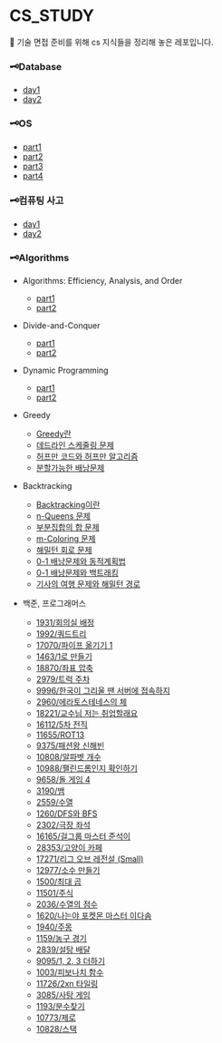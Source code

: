 # CS_STUDY

📌 기술 면접 준비를 위해 cs 지식들을 정리해 놓은 레포입니다.

### 🗝Database
- [day1](./데이타베이스/day1.md)
- [day2](./데이타베이스/day2.md)

### 🗝OS
- [part1](./운영체제/day1.md)
- [part2](./운영체제/day2.md)
- [part3](./운영체제/day3_2.md)
- [part4](./운영체제/day3.md)

### 🗝컴퓨팅 사고
- [day1](./컴퓨팅사고/day1.md)
- [day2](./컴퓨팅사고/day2.md)

### 🗝Algorithms

- Algorithms: Efficiency, Analysis, and Order
    - [part1](./algorithms.md)
    - [part2](./algorithms2.md)
- Divide-and-Conquer
    - [part1](./DivideAndConquer1.md)
    - [part2](./DivideAndConquer2.md)
- Dynamic Programming
    - [part1](./DynamicProgramming1.md)
    - [part2](./DynamicProgramming2.md)
- Greedy
    - [Greedy란](./greedy.md)
    - [데드라인 스케줄링 문제](./greedy_scheduling.md)
    - [허프만 코드와 허프만 알고리즘](./greedy_huffman.md)
    - [분할가능한 배낭문제](./greedy_fractional_knapsack.md)
- Backtracking
    - [Backtracking이란](./backtracking.md)
    - [n-Queens 문제](./backtracking_n-Queens.md)
    - [부분집합의 합 문제](./backtracking_sum-of-subsets.md)
    - [m-Coloring 문제](./backtracking_m-Coloring.md)
    - [해밀턴 회로 문제](./backtracking_hamilton_circuits.md)
    - [0-1 배낭문제와 동적계획법](./backtracking_0-1_knapsack_dp.md)
    - [0-1 배낭문제와 백트래킹](./backtracking_0-1_knapsack.md)
    - [기사의 여행 문제와 해밀턴 경로](./backtracking_knight.md)

- 백준, 프로그래머스
    - [1931/회의실 배정](./백준/%ED%9A%8C%EC%9D%98%EC%8B%A4%EB%B0%B0%EC%A0%95.cpp)
    - [1992/쿼드트리](./백준/%EC%BF%BC%EB%93%9C%ED%8A%B8%EB%A6%AC.cpp)
    - [17070/파이프 옮기기 1](./백준/%ED%8C%8C%EC%9D%B4%ED%94%84%EC%98%AE%EA%B8%B0%EA%B8%B01.cpp)
    - [1463/1로 만들기](./%EB%B0%B1%EC%A4%80/1%EB%A1%9C%EB%A7%8C%EB%93%A4%EA%B8%B0.cpp)
    - [18870/좌표 압축](./%EB%B0%B1%EC%A4%80/%EC%A2%8C%ED%91%9C%EC%95%95%EC%B6%95.cpp)
    - [2979/트럭 주차](./백준/트럭주차.md)
    - [9996/한국이 그리울 땐 서버에 접속하지](./백준/한국이그리울땐.md)
    - [2960/에라토스테네스의 체](./백준/에라토스테네스.md)
    - [18221/교수님 저는 취업할래요](./백준/교수님저는취업할래요.md)
    - [16112/5차 전직](./백준/5차전직.md)
    - [11655/ROT13](./백준/ROT13.md)
    - [9375/패션왕 신해빈](./백준/패션왕신해빈.md)
    - [10808/알파벳 개수](./백준/알파벳개수.md)
    - [10988/팰린드롬인지 확인하기](./백준/팰린드롬인지확인하기.md)
    - [9658/돌 게임 4](./백준/돌게임4.md)
    - [3190/뱀](./백준/뱀.md)
    - [2559/수열](./백준/수열.md)
    - [1260/DFS와 BFS](./백준/DFS와BFS.md)
    - [2302/극장 좌석](./백준/극장좌석.md)
    - [16165/걸그룹 마스터 준석이](./백준/걸그룹마스터준석이.md)
    - [28353/고양이 카페](./백준/고양이카페.md)
    - [17271/리그 오브 레전설 (Small)](./백준/리그오브레전설.md)
    - [12977/소수 만들기](./백준/소수만들기.md)
    - [1500/최대 곱](./백준/최대곱.md)
    - [11501/주식](./백준/주식.md)
    - [2036/수열의 점수](./백준/수열의점수.md)
    - [1620/나는야 포켓몬 마스터 이다솜](./백준/포켓몬마스터.md)
    - [1940/주몽](./백준/주몽.md)
    - [1159/농구 경기](./백준/농구경기.md)
    - [2839/설탕 배달](./백준/설탕배달.md)
    - [9095/1, 2, 3 더하기](./백준/123더하기.md)
    - [1003/피보나치 함수](./백준/피보나치함수.md)
    - [11726/2xn 타일링](./백준/2n타일링.md)
    - [3085/사탕 게임](./백준/사탕게임.md)
    - [1193/분수찾기](./백준/분수찾기.md)
    - [10773/제로](./백준/제로.md)
    - [10828/스택](./백준/스택.md)